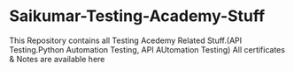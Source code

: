 # Saikumar-Testing-Academy-Stuff

This Repository contains all Testing Acedemy Related Stuff.(API Testing.Python Automation Testing, API AUtomation Testing)
All certificates & Notes are available here
